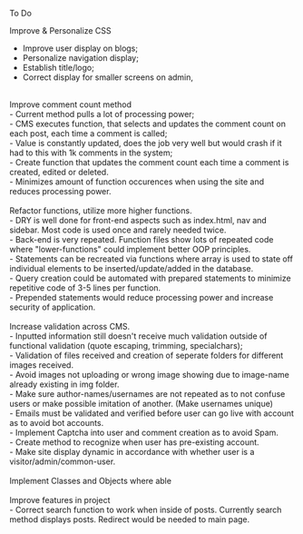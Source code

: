 To Do

Improve & Personalize CSS <br>
  - Improve user display on blogs; <br>
  - Personalize navigation display; <br>
  - Establish title/logo; <br>
  - Correct display for smaller screens on admin, <br>
<br>
Improve comment count method <br>
 - Current method pulls a lot of processing power;<br>
   - CMS executes function, that selects and updates the comment count on each post, each time a comment is called;<br>
   - Value is constantly updated, does the job very well but would crash if it had to this with 1k comments in the system;<br>
 - Create function that updates the comment count each time a comment is created, edited or deleted.<br>
   - Minimizes amount of function occurences when using the site and reduces processing power.<br>
<br>
Refactor functions, utilize more higher functions.<br>
  - DRY is well done for front-end aspects such as index.html, nav and sidebar. Most code is used once and rarely needed twice.<br>
  - Back-end is very repeated. Function files show lots of repeated code where "lower-functions" could implement better OOP principles. <br>
    - Statements can be recreated via functions where array is used to state off individual elements to be inserted/update/added in the database. <br>
    - Query creation could be automated with prepared statements to minimize repetitive code of 3-5 lines per function. <br>
    - Prepended statements would reduce processing power and increase security of application. <br>
<br>
Increase validation across CMS.<br>
  - Inputted information still doesn't receive much validation outside of functional validation (quote escaping, trimming, specialchars); <br>
  - Validation of files received and creation of seperate folders for different images received. <br>
  - Avoid images not uploading or wrong image showing due to image-name already existing in img folder. <br>
  - Make sure author-names/usernames are not repeated as to not confuse users or make possible imitation of another. (Make usernames unique) <br>
  - Emails must be validated and verified before user can go live with account as to avoid bot accounts. <br>
  - Implement Captcha into user and comment creation as to avoid Spam. <br> 
  - Create method to recognize when user has pre-existing account. <br>
  - Make site display dynamic in accordance with whether user is a visitor/admin/common-user. <br>
<br>
Implement Classes and Objects where able<br>
<br>
Improve features in project <br>
 - Correct search function to work when inside of posts. Currently search method displays posts. Redirect would be needed to main page.

